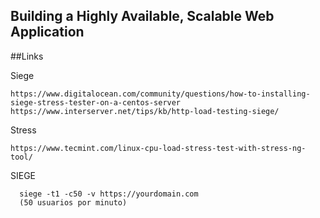 ## Building a Highly Available, Scalable Web Application



##Links

Siege
```
https://www.digitalocean.com/community/questions/how-to-installing-siege-stress-tester-on-a-centos-server
https://www.interserver.net/tips/kb/http-load-testing-siege/
```

Stress
```
https://www.tecmint.com/linux-cpu-load-stress-test-with-stress-ng-tool/
```

SIEGE
```
  siege -t1 -c50 -v https://yourdomain.com
  (50 usuarios por minuto)
```

